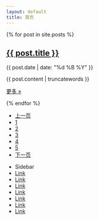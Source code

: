 ```yaml
---
layout: default
title: 首页
---
```

<!-- content start -->
<div class="span8">
		
{% for post in site.posts %}
    <div class="row-fluid">
      <div class="span12">
        <h2><a href="{{ post.url }}">{{ post.title }}</a></h2>
		<p class="text-left">{{ post.date | date: "%d %B %Y" }}</p>
        <p>{{ post.content | truncatewords }}</p>
        <p><a href="{{ post.url }}" class="btn">更多 »</a></p>
      </div>
	</div>
{% endfor %}
		  
  <!-- paginate start -->
  <div class="pagination pagination-centered">
    <ul>
      <li><a href="#">上一页</a></li>
      <li><a href="#">1</a></li>
      <li><a href="#">2</a></li>
      <li><a href="#">3</a></li>
      <li><a href="#">4</a></li>
      <li><a href="#">5</a></li>
      <li><a href="#">下一页</a></li>
    </ul>
  </div>
  <!-- paginate end -->
		  
</div>
<!-- content end -->
		
<!-- sidebar start -->
<div class="span2">
  <div class="well sidebar-nav">
    <ul class="nav nav-list">
      <li class="nav-header">Sidebar</li>
      <li class="active"><a href="#">Link</a></li>
      <li><a href="#">Link</a></li>
      <li><a href="#">Link</a></li>
      <li><a href="#">Link</a></li>
      <li><a href="#">Link</a></li>
      <li><a href="#">Link</a></li>
      <li><a href="#">Link</a></li>
    </ul>
  </div>
</div>
<!-- sidebar end -->